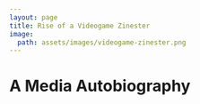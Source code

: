 ```yaml
---
layout: page
title: Rise of a Videogame Zinester
image:
  path: assets/images/videogame-zinester.png
---
```


# A Media Autobiography